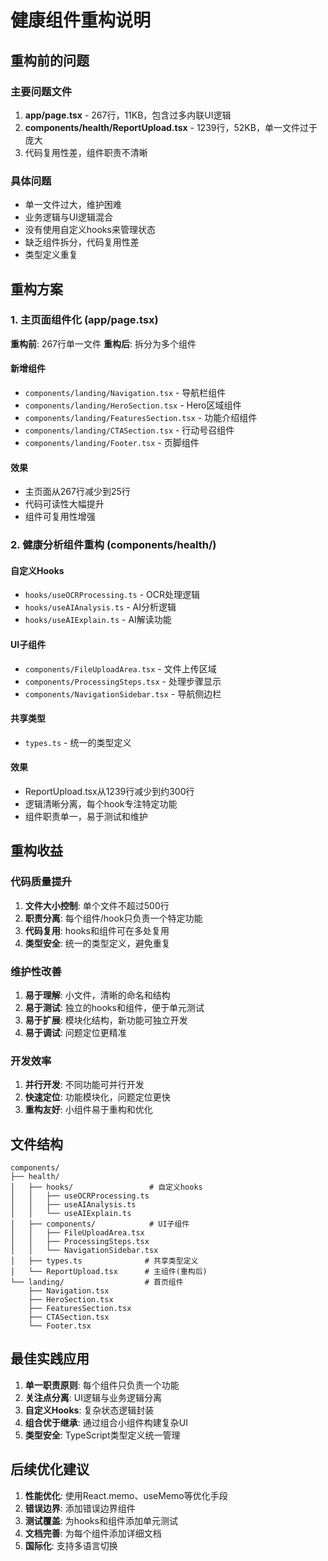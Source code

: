 # 健康组件重构说明

## 重构前的问题

### 主要问题文件
1. **app/page.tsx** - 267行，11KB，包含过多内联UI逻辑
2. **components/health/ReportUpload.tsx** - 1239行，52KB，单一文件过于庞大
3. 代码复用性差，组件职责不清晰

### 具体问题
- 单一文件过大，维护困难
- 业务逻辑与UI逻辑混合
- 没有使用自定义hooks来管理状态
- 缺乏组件拆分，代码复用性差
- 类型定义重复

## 重构方案

### 1. 主页面组件化 (app/page.tsx)
**重构前**: 267行单一文件
**重构后**: 拆分为多个组件

#### 新增组件
- `components/landing/Navigation.tsx` - 导航栏组件
- `components/landing/HeroSection.tsx` - Hero区域组件  
- `components/landing/FeaturesSection.tsx` - 功能介绍组件
- `components/landing/CTASection.tsx` - 行动号召组件
- `components/landing/Footer.tsx` - 页脚组件

#### 效果
- 主页面从267行减少到25行
- 代码可读性大幅提升
- 组件可复用性增强

### 2. 健康分析组件重构 (components/health/)

#### 自定义Hooks
- `hooks/useOCRProcessing.ts` - OCR处理逻辑
- `hooks/useAIAnalysis.ts` - AI分析逻辑  
- `hooks/useAIExplain.ts` - AI解读功能

#### UI子组件
- `components/FileUploadArea.tsx` - 文件上传区域
- `components/ProcessingSteps.tsx` - 处理步骤显示
- `components/NavigationSidebar.tsx` - 导航侧边栏

#### 共享类型
- `types.ts` - 统一的类型定义

#### 效果
- ReportUpload.tsx从1239行减少到约300行
- 逻辑清晰分离，每个hook专注特定功能
- 组件职责单一，易于测试和维护

## 重构收益

### 代码质量提升
1. **文件大小控制**: 单个文件不超过500行
2. **职责分离**: 每个组件/hook只负责一个特定功能
3. **代码复用**: hooks和组件可在多处复用
4. **类型安全**: 统一的类型定义，避免重复

### 维护性改善
1. **易于理解**: 小文件，清晰的命名和结构
2. **易于测试**: 独立的hooks和组件，便于单元测试
3. **易于扩展**: 模块化结构，新功能可独立开发
4. **易于调试**: 问题定位更精准

### 开发效率
1. **并行开发**: 不同功能可并行开发
2. **快速定位**: 功能模块化，问题定位更快
3. **重构友好**: 小组件易于重构和优化

## 文件结构

```
components/
├── health/
│   ├── hooks/                 # 自定义hooks
│   │   ├── useOCRProcessing.ts
│   │   ├── useAIAnalysis.ts
│   │   └── useAIExplain.ts
│   ├── components/            # UI子组件
│   │   ├── FileUploadArea.tsx
│   │   ├── ProcessingSteps.tsx
│   │   └── NavigationSidebar.tsx
│   ├── types.ts              # 共享类型定义
│   └── ReportUpload.tsx      # 主组件(重构后)
└── landing/                  # 首页组件
    ├── Navigation.tsx
    ├── HeroSection.tsx
    ├── FeaturesSection.tsx
    ├── CTASection.tsx
    └── Footer.tsx
```

## 最佳实践应用

1. **单一职责原则**: 每个组件只负责一个功能
2. **关注点分离**: UI逻辑与业务逻辑分离
3. **自定义Hooks**: 复杂状态逻辑封装
4. **组合优于继承**: 通过组合小组件构建复杂UI
5. **类型安全**: TypeScript类型定义统一管理

## 后续优化建议

1. **性能优化**: 使用React.memo、useMemo等优化手段
2. **错误边界**: 添加错误边界组件
3. **测试覆盖**: 为hooks和组件添加单元测试
4. **文档完善**: 为每个组件添加详细文档
5. **国际化**: 支持多语言切换 